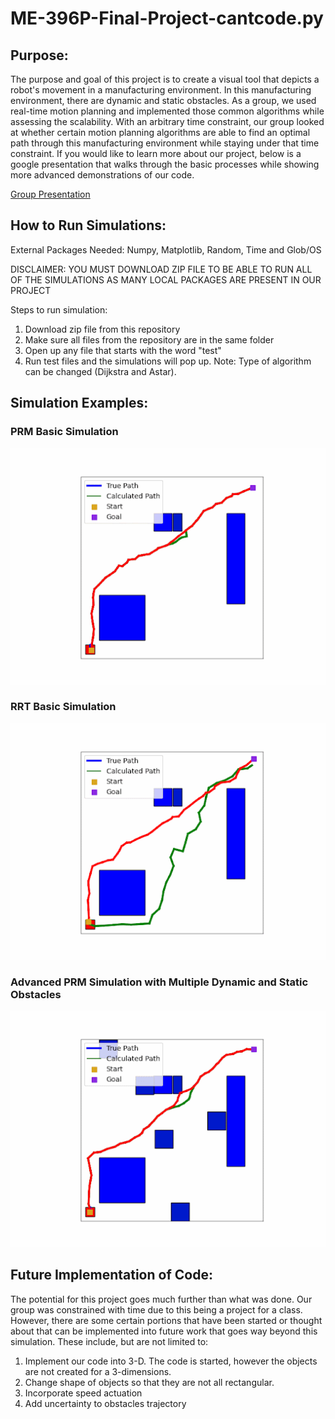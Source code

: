 # ME-396P-Final-Project-cantcode.py
## Purpose:
The purpose and goal of this project is to create a visual tool that depicts a robot's movement in a manufacturing environment. In this manufacturing environment, there are dynamic and static obstacles. As a group, we used real-time motion planning and implemented those common algorithms while assessing the scalability. With an arbitrary time constraint, our group looked at whether certain motion planning algorithms are able to find an optimal path through this manufacturing environment while staying under that time constraint. If you would like to learn more about our project, below is a google presentation that walks through the basic processes while showing more advanced demonstrations of our code.

[Group Presentation](https://docs.google.com/presentation/d/1MBNlMeIHc4vzQqEYk50L5FAXVBQKsu6Nr7QaCD4n5a8/edit?usp=sharing)

## How to Run Simulations:

External Packages Needed: Numpy, Matplotlib, Random, Time and Glob/OS

DISCLAIMER: YOU MUST DOWNLOAD ZIP FILE TO BE ABLE TO RUN ALL OF THE SIMULATIONS AS MANY LOCAL PACKAGES ARE PRESENT IN OUR PROJECT

Steps to run simulation:

1. Download zip file from this repository
2. Make sure all files from the repository are in the same folder
3. Open up any file that starts with the word "test"
4. Run test files and the simulations will pop up. Note: Type of algorithm can be changed (Dijkstra and Astar).


## Simulation Examples:
### PRM Basic Simulation
![](https://github.com/ChristianKeys/ME-396P-Final-Project-cantcode.py/blob/main/PRM%20Gif.gif)

### RRT Basic Simulation
![](https://github.com/ChristianKeys/ME-396P-Final-Project-cantcode.py/blob/main/RRT%20Gif.gif)

### Advanced PRM Simulation with Multiple Dynamic and Static Obstacles
![](https://github.com/ChristianKeys/ME-396P-Final-Project-cantcode.py/blob/main/Gif%20Examples/Advanced%20PRM.gif)

## Future Implementation of Code:

The potential for this project goes much further than what was done. Our group was constrained with time due to this being a project for a class. However, there are some certain portions that have been started or thought about that can be implemented into future work that goes way beyond this simulation. These include, but are not limited to:

1. Implement our code into 3-D. The code is started, however the objects are not created for a 3-dimensions.
2. Change shape of objects so that they are not all rectangular.
3. Incorporate speed actuation
4. Add uncertainty to obstacles trajectory



